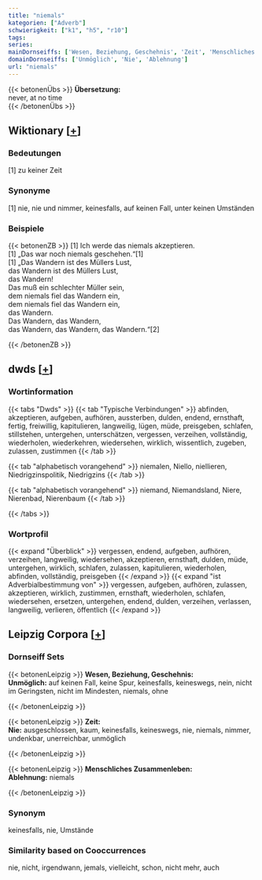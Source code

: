 ```yaml
---
title: "niemals"
kategorien: ["Adverb"]
schwierigkeit: ["k1", "h5", "r10"]
tags:
series:
mainDornseiffs: ['Wesen, Beziehung, Geschehnis', 'Zeit', 'Menschliches Zusammenleben']
domainDornseiffs: ['Unmöglich', 'Nie', 'Ablehnung']
url: "niemals"
---
```


{{< betonenÜbs >}}
**Übersetzung:**  
never, at no time  
{{< /betonenÜbs >}}

## Wiktionary [[+](https://de.wiktionary.org/wiki/niemals)]

### Bedeutungen
[1] zu keiner Zeit  

### Synonyme
[1] nie, nie und nimmer, keinesfalls, auf keinen Fall, unter keinen Umständen  

### Beispiele
{{< betonenZB >}}
[1] Ich werde das niemals akzeptieren.  
[1] „Das war noch niemals geschehen.“[1]  
[1] „Das Wandern ist des Müllers Lust,  
das Wandern ist des Müllers Lust,  
das Wandern!  
Das muß ein schlechter Müller sein,  
dem niemals fiel das Wandern ein,  
dem niemals fiel das Wandern ein,  
das Wandern.  
Das Wandern, das Wandern,  
das Wandern, das Wandern, das Wandern.“[2]  

{{< /betonenZB >}}


## dwds [[+](https://www.dwds.de/wb/niemals)]

### Wortinformation
{{< tabs "Dwds" >}}
{{< tab "Typische Verbindungen" >}}
abfinden, akzeptieren, aufgeben, aufhören, aussterben, dulden, endend, ernsthaft, fertig, freiwillig, kapitulieren, langweilig, lügen, müde, preisgeben, schlafen, stillstehen, untergehen, unterschätzen, vergessen, verzeihen, vollständig, wiederholen, wiederkehren, wiedersehen, wirklich, wissentlich, zugeben, zulassen, zustimmen
{{< /tab >}}

{{< tab "alphabetisch vorangehend" >}}
niemalen, Niello, niellieren, Niedrigzinspolitik, Niedrigzins
{{< /tab >}}

{{< tab "alphabetisch vorangehend" >}}
niemand, Niemandsland, Niere, Nierenbad, Nierenbaum
{{< /tab >}}

{{< /tabs >}}

### Wortprofil
{{< expand "Überblick" >}} vergessen, endend, aufgeben, aufhören, verzeihen, langweilig, wiedersehen, akzeptieren, ernsthaft, dulden, müde, untergehen, wirklich, schlafen, zulassen, kapitulieren, wiederholen, abfinden, vollständig, preisgeben {{< /expand >}}
{{< expand "ist Adverbialbestimmung von" >}} vergessen, aufgeben, aufhören, zulassen, akzeptieren, wirklich, zustimmen, ernsthaft, wiederholen, schlafen, wiedersehen, ersetzen, untergehen, endend, dulden, verzeihen, verlassen, langweilig, verlieren, öffentlich {{< /expand >}}

## Leipzig Corpora [[+](https://corpora.uni-leipzig.de/en/res?word=niemals&corpusId=deu_newscrawl-public_2018)]

### Dornseiff Sets
{{< betonenLeipzig >}}
**Wesen, Beziehung, Geschehnis:**  
**Unmöglich:** auf keinen Fall, keine Spur, keinesfalls, keineswegs, nein, nicht im Geringsten, nicht im Mindesten, niemals, ohne  

{{< /betonenLeipzig >}}


{{< betonenLeipzig >}}
**Zeit:**  
**Nie:** ausgeschlossen, kaum, keinesfalls, keineswegs, nie, niemals, nimmer, undenkbar, unerreichbar, unmöglich  

{{< /betonenLeipzig >}}


{{< betonenLeipzig >}}
**Menschliches Zusammenleben:**  
**Ablehnung:** niemals  

{{< /betonenLeipzig >}}

### Synonym
keinesfalls, nie, Umstände


### Similarity based on Cooccurrences
nie, nicht, irgendwann, jemals, vielleicht, schon, nicht mehr, auch


